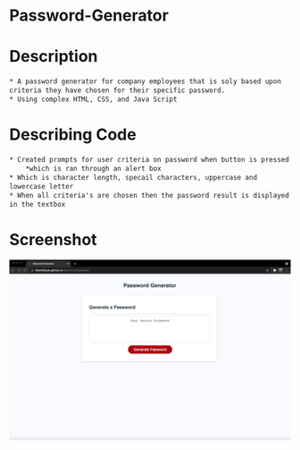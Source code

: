 # Password-Generator

# Description
 
    * A password generator for company employees that is soly based upon criteria they have chosen for their specific password.
    * Using complex HTML, CSS, and Java Script

# Describing Code

    * Created prompts for user criteria on password when button is pressed
        *which is ran through an alert box
    * Which is character length, specail characters, uppercase and lowercase letter
    * When all criteria's are chosen then the password result is displayed in the textbox

# Screenshot 

![Website View](./img/Application-Example.png)
